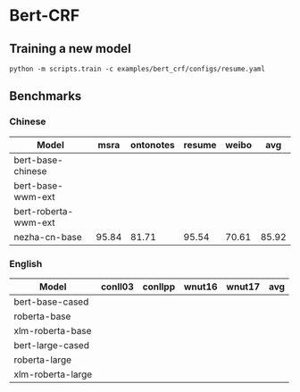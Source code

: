 # Bert-CRF

## Training a new model
```
python -m scripts.train -c examples/bert_crf/configs/resume.yaml
```

## Benchmarks
### Chinese
| Model | msra | ontonotes | resume | weibo | avg |
| ---- | ---- | ---- | ---- | ---- | ---- |
| bert-base-chinese | | | | | |
| bert-base-wwm-ext | | | | | |
| bert-roberta-wwm-ext | | | | | |
| nezha-cn-base | 95.84 | 81.71 | 95.54 | 70.61 | 85.92 |

### English
| Model | conll03 | conllpp | wnut16 | wnut17 | avg |
| ---- | ---- | ---- | ---- | ---- | ---- |
| bert-base-cased | | | | | |
| roberta-base | | | | | |
| xlm-roberta-base | | | | | |
| bert-large-cased | | | | | |
| roberta-large | | | | | |
| xlm-roberta-large | | | | | |

